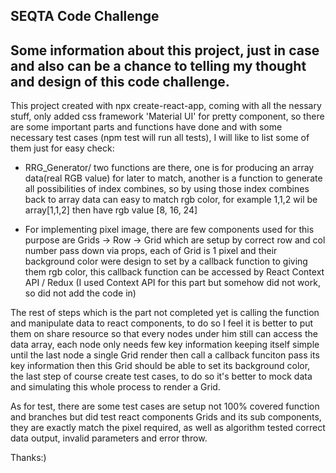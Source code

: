 SEQTA Code Challenge
---

Some information about this project, just in case and also can be a chance to telling my thought and design of this code challenge.
---

This project created with npx create-react-app, coming with all the nessary stuff, only added css framework 'Material UI' for pretty component,
so there are some important parts and functions have done and with some necessary test cases (npm test will run all tests), I will like to list 
some of them just for easy check:

- RRG_Generator/ two functions are there, one is for producing an array data(real RGB value) for later to match, another is a function to
  generate all possibilities of index combines, so by using those index combines back to array data can easy to match rgb color, for example
  1,1,2 wil be array[1,1,2] then have rgb value [8, 16, 24]
  
- For implementing pixel image, there are few components used for this purpose are Grids -> Row -> Grid which are setup by correct row and col number pass
  down via props, each of Grid is 1 pixel and their background color were design to set by a callback function to giving them rgb color, this callback function can
  be accessed by React Context API / Redux (I used Context API for this part but somehow did not work, so did not add the code in)
  
  
The rest of steps which is the part not completed yet is calling the function and manipulate data to react components, to do so I feel it is better to put them on share resource so that every nodes under him still can access the data array, each node only needs few key information keeping itself simple until the last node a single Grid render then call a callback funciton pass its key information then this Grid should be able to set its background color, the last step of course create test cases, to do so it's better to mock data and simulating this whole process to render a Grid.
  
As for test, there are some test cases are setup not 100% covered function and branches but did test react components Grids and its sub components, they are exactly
match the pixel required, as well as algorithm tested correct data output, invalid parameters and error throw.


Thanks:)

